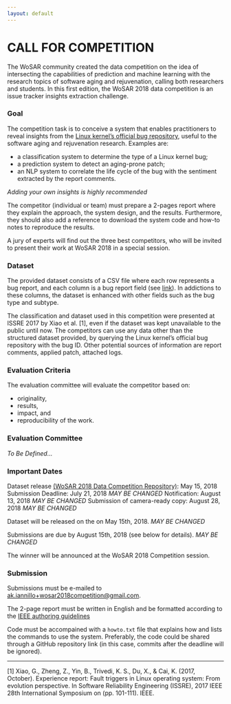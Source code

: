 ```yaml
---
layout: default
---
```


# CALL FOR COMPETITION
The WoSAR community created the data competition on the idea of intersecting the capabilities of prediction and machine learning with the research topics of software aging and rejuvenation, calling both researchers and students. 
In this first edition, the WoSAR 2018 data competition is an issue tracker insights extraction challenge.

### Goal
The competition task is to conceive a system that enables practitioners to reveal insights from the [Linux kernel’s official bug repository](https://bugzilla.kernel.org/), useful to the software aging and rejuvenation research. 
Examples are:
* a classification system to determine the type of a Linux kernel bug;
* a prediction system to detect an aging-prone patch;
* an NLP system to correlate the life cycle of the bug with the sentiment extracted by the report comments.

_Adding your own insights is highly recommended_

The competitor (individual or team) must prepare a 2-pages report where they explain the approach, the system design, and the results. Furthermore, they should also add a reference to download the system code and how-to notes to reproduce the results. 

A jury of experts will find out the three best competitors, who will be invited to present their work at WoSAR 2018 in a special session.

### Dataset

The provided dataset consists of a CSV file where each row represents a bug report, and each column is a bug report field (see [link](https://bugzilla.kernel.org/page.cgi?id=fields.html)). 
In addictions to these columns, the dataset is enhanced with other fields such as the bug type and subtype. 

The classification and dataset used in this competition were presented at ISSRE 2017 by Xiao et al. [1], even if the dataset was kept unavailable to the public until now. The competitors can use any data other than the structured dataset provided, by querying the Linux kernel’s official bug repository with the bug ID. Other potential sources of information are report comments, applied patch, attached logs.

### Evaluation Criteria
The evaluation committee will evaluate the competitor based on:
* originality,
* results,
* impact, and 
* reproducibility of the work. 

### Evaluation Committee 
*To Be Defined...*

### Important Dates

Dataset release [(WoSAR 2018 Data Competition Repository)](https://github.com/akiannillo/wosar2018competition): May 15, 2018
Submission Deadline: July 21, 2018 *MAY BE CHANGED*
Notification: August 13, 2018 *MAY BE CHANGED*
Submission of camera-ready copy: August 28, 2018 *MAY BE CHANGED*

Dataset will be released on the on May 15th, 2018. *MAY BE CHANGED*

Submissions are due by August 15th, 2018 (see below for details). *MAY BE CHANGED* 

The winner will be announced at the WoSAR 2018 Competition session.

### Submission

Submissions must be e-mailed to [ak.iannillo+wosar2018competition@gmail.com](mailto:ak.iannillo+wosar2018competition@gmail.com). 

The 2-page report must be written in English and be formatted according to the [IEEE authoring guidelines](www.ieee.org/conferences_events/conferences/publishing/templates.html)

Code must be accompained with a `howto.txt` file that explains how and lists the commands to use the system.
Preferably, the code could be shared through a GitHub repository link (in this case, commits after the deadline will be ignored).

***

[1] Xiao, G., Zheng, Z., Yin, B., Trivedi, K. S., Du, X., & Cai, K. (2017, October). Experience report: Fault triggers in Linux operating system: From evolution perspective. In Software Reliability Engineering (ISSRE), 2017 IEEE 28th International Symposium on (pp. 101-111). IEEE.
